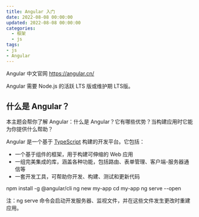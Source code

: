 ```yaml
---
title: Angular 入门
date: 2022-08-08 00:00:00
updated: 2022-08-08 00:00:00
categories:
  - 框架
  - js
tags:
- js
- Angular
---
```


Angular 中文官网
<https://angular.cn/>

Angular 需要 Node.js 的活跃 LTS 版或维护期 LTS版。

## 什么是 Angular？[](https://angular.cn/guide/what-is-angular#what-is-angular "Link to this heading")

本主题会帮你了解 Angular：什么是 Angular？它有哪些优势？当构建应用时它能为你提供什么帮助？

Angular 是一个基于 [TypeScript](https://www.typescriptlang.org/) 构建的开发平台。它包括：

* 一个基于组件的框架，用于构建可伸缩的 Web 应用
* 一组完美集成的库，涵盖各种功能，包括路由、表单管理、客户端-服务器通信等
* 一套开发工具，可帮助你开发、构建、测试和更新代码

npm install -g @angular/cli
ng new my-app
cd my-app
ng serve --open

注：ng serve 命令会启动开发服务器、监视文件，并在这些文件发生更改时重建应用。
